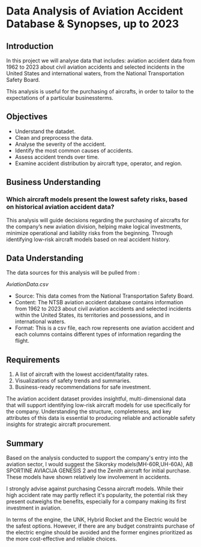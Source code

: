 # Data Analysis of Aviation Accident Database & Synopses, up to 2023
## Introduction
In this project we will analyse data that includes: aviation accident data from 1962 to 2023 about civil aviation accidents and selected incidents in the United States and international waters, from the National Transportation Safety Board.

This analysis is useful for the purchasing of aircrafts, in order to tailor to the expectations of a particular businessterms.

## Objectives

- Understand the datadet.
- Clean and preprocess the data.
- Analyse the severity of the accident.
- Identify the most common causes of accidents.
- Assess accident trends over time.
- Examine accident distribution by aircraft type, operator, and region.

## Business Understanding
### Which aircraft models present the lowest safety risks, based on historical aviation accident data?

This analysis will guide decisions regarding the purchasing of aircrafts for the company’s new aviation division, helping make logical investments, minimize operational and liability risks from the beginning. Through identifying low-risk aircraft models based on real accident history.

## Data Understanding
The data sources for this analysis will be pulled from :

_AviationData.csv_

- Source: This data comes from the National Transportation Safety Board.
- Content: The NTSB aviation accident database contains information from 1962 to 2023 about civil aviation accidents and selected incidents within the United States, its territories and possessions, and in international waters.
- Format: This is a csv file, each row represents one aviation accident and each columns contains different types of information regarding the flight.

## Requirements
1. A list of aircraft with the lowest accident/fatality rates.
2. Visualizations of safety trends and summaries.
3. Business-ready recommendations for safe investment.

The aviation accident dataset provides insightful, multi-dimensional data that will support identifying low-risk aircraft models for use specifically for the company. Understanding the structure, completeness, and key attributes of this data is essential to producing reliable and actionable safety insights for strategic aircraft procurement.


## Summary
Based on the analysis conducted to support the company's entry into the aviation sector,
I would suggest the Sikorsky models(MH-60R,UH-60A), AB SPORTINE AVIACIJA GENESIS 2 
and the Zenith aircraft for initial purchase.
These models have shown relatively low involvement in accidents.

I strongly advise  against purchasing Cessna aircraft models.
While their high accident rate may partly reflect it's popularity,
the potential risk they present outweighs the benefits,
especially for a company making its first investment in aviation.

In terms of the engine, the UNK, Hybrid Rocket and the Electric would be the safest options.
However, if there are any budget constraints purchase of the electric engine should be avoided
and the former engines prioritized as the more cost-effective and reliable choices.

